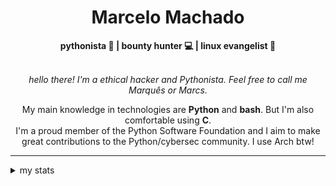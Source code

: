 <h1 align="center"> Marcelo Machado </h1> <!-- <img src="https://tryhackme-badges.s3.amazonaws.com/mmaachado.png" alt="TryHackMe"> -->
    
<div align="center">
<b>pythonista 🐍 | bounty hunter 💻 | linux evangelist 🐧</b>
<br>
<br>

<i>hello there! I'm a ethical hacker and Pythonista. Feel free to call me Marquês or Marcs.</i>

<p>

My main knowledge in technologies are **Python** and **bash**. But I'm also comfortable using **C**. <br/>
I'm a proud member of the Python Software Foundation and I aim to make great contributions to the Python/cybersec community. I use Arch btw!
</p>

</div>

---

<details closed>    
<summary>my stats</summary>

<!--START_SECTION:waka-->
**I'm an Early 🐤** 

```text
🌞 Morning    48 commits     ████░░░░░░░░░░░░░░░░░░░░░   15.69% 
🌆 Daytime    121 commits    ██████████░░░░░░░░░░░░░░░   39.54% 
🌃 Evening    126 commits    ██████████░░░░░░░░░░░░░░░   41.18% 
🌙 Night      11 commits     █░░░░░░░░░░░░░░░░░░░░░░░░   3.59%

```


📊 **This Week I Spent My Time On** 

```text
⌚︎ Time Zone: America/Sao_Paulo

💬 Programming Languages: 
Markdown                 5 hrs 13 mins       ████████████████████░░░░░   81.54% 
Other                    52 mins             ███░░░░░░░░░░░░░░░░░░░░░░   13.66% 
Bash                     12 mins             ░░░░░░░░░░░░░░░░░░░░░░░░░   3.28% 
CSS                      2 mins              ░░░░░░░░░░░░░░░░░░░░░░░░░   0.64% 
GLSL                     1 min               ░░░░░░░░░░░░░░░░░░░░░░░░░   0.41%

🔥 Editors: 
Obsidian                 5 hrs 1 min         ███████████████████░░░░░░   78.38% 
VS Code                  1 hr 11 mins        ████░░░░░░░░░░░░░░░░░░░░░   18.52% 
Emacs                    11 mins             ░░░░░░░░░░░░░░░░░░░░░░░░░   3.09%

💻 Operating System: 
Windows                  4 hrs 3 mins        ███████████████░░░░░░░░░░   63.33% 
Linux                    2 hrs 21 mins       █████████░░░░░░░░░░░░░░░░   36.67%

```


 Last Updated on 07/06/2025
<!--END_SECTION:waka-->

<!-- <div>
        <a target="_blank" rel="noopener noreferrer" href="https://github.com/mmaachado?tab=repositories"><img src="https://github-readme-stats.vercel.app/api/top-langs/?username=mmaachado&hide=html,css,swift,ruby&langs_count=6&hide_border=true&layout=compact&show_icons=true&line_height=10&theme=transparent&title_color=4a86d1&custom_title=favourite%20languages"
       alt="most used languages" align="right"></a>
     <a target="_blank" rel="noopener noreferrer" href="https://wakatime.com/@mmachado"><img width="400rem" src="https://github-readme-stats.vercel.app/api/wakatime?username=mmachado&theme=transparent&hide_border=true&hide=markdown,html,css,text,other,yaml,json,prolog,dart,docker,xml,gitconfig,TSQL&hide_title=true&line_height=50&langs_count=4&layout=default" alt="wakatime stats" align="left" /></a> 
        

</div>

 <img src="https://raw.githubusercontent.com/MicaelliMedeiros/micaellimedeiros/master/image/computer-illustration.png" min-width="400px" max-width="400px" width="400px" align="right" alt="computer-illustration.png"> -->
<!-- [![Buy me a coffee](https://img.shields.io/badge/Buy%20Me%20a%20Coffee-ffdd00?style=for-the-badge&logo=buy-me-a-coffee&logoColor=black)](https://www.buymeacoffee.com/anticodingclub) -->

</details>
